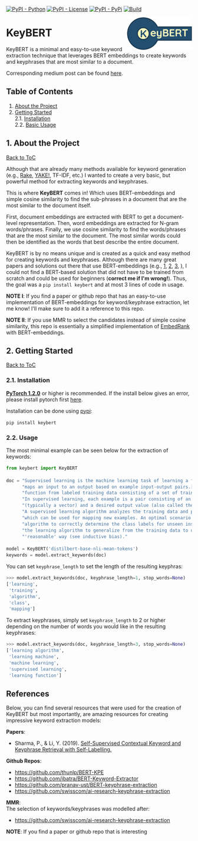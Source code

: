 [![PyPI - Python](https://img.shields.io/badge/python-3.6%20|%203.7%20|%203.8-blue.svg)](https://pypi.org/project/keybert/)
[![PyPI - License](https://img.shields.io/badge/license-MIT-green.svg)](https://github.com/MaartenGr/keybert/blob/master/LICENSE)
[![PyPI - PyPi](https://img.shields.io/pypi/v/keyBERT)](https://pypi.org/project/keybert/)
[![Build](https://img.shields.io/github/workflow/status/MaartenGr/keyBERT/Code%20Checks/master)](https://pypi.org/project/keybert/)

<img src="images/logo.png" width="35%" height="35%" align="right" />

# KeyBERT

KeyBERT is a minimal and easy-to-use keyword extraction technique that leverages BERT embeddings to
create keywords and keyphrases that are most similar to a document. 

Corresponding medium post can be found [here]().

<a name="toc"/></a>
## Table of Contents  
<!--ts-->
   1. [About the Project](#about)  
   2. [Getting Started](#gettingstarted)    
        2.1. [Installation](#installation)    
        2.2. [Basic Usage](#usage)   
<!--te-->


<a name="about"/></a>
## 1. About the Project
[Back to ToC](#toc)  

Although that are already many methods available for keyword generation 
(e.g., 
[Rake](https://github.com/aneesha/RAKE), 
[YAKE!](https://github.com/LIAAD/yake), TF-IDF, etc.) 
I wanted to create a very basic, but powerful method for extracting keywords and keyphrases. 

This is where **KeyBERT** comes in! Which uses BERT-embeddings and simple cosine similarity
to find the sub-phrases in a document that are the most similar to the document itself.

First, document embeddings are extracted with BERT to get a document-level representation. 
Then, word embeddings are extracted for N-gram words/phrases. Finally, we use cosine similarity 
to find the words/phrases that are the most similar to the document. The most similar words could 
then be identified as the words that best describe the entire document.  

KeyBERT is by no means unique and is created as a quick and easy method
for creating keywords and keyphrases. Although there are many great 
papers and solutions out there that use BERT-embeddings 
(e.g., 
[1](https://github.com/pranav-ust/BERT-keyphrase-extraction),
[2](https://github.com/ibatra/BERT-Keyword-Extractor),
[3](https://www.preprints.org/manuscript/201908.0073/download/final_file),
), I could not find a BERT-based solution that did not have to be trained from scratch and
could be used for beginners (**correct me if I'm wrong!**).
Thus, the goal was a `pip install keybert` and at most 3 lines of code in usage.   
    
**NOTE I**: If you find a paper or github repo that has an easy-to-use implementation
of BERT-embeddings for keyword/keyphrase extraction, let me know! I'll make sure to
add it a reference to this repo. 

**NOTE II**: If you use MMR to select the candidates instead of simple cosine similarity,
this repo is essentially a simplified implementation of 
[EmbedRank](https://github.com/swisscom/ai-research-keyphrase-extraction) 
with BERT-embeddings. 


<a name="gettingstarted"/></a>
## 2. Getting Started
[Back to ToC](#toc)  

<a name="installation"/></a>
###  2.1. Installation
**[PyTorch 1.2.0](https://pytorch.org/get-started/locally/)** or higher is recommended. If the install below gives an
error, please install pytorch first [here](https://pytorch.org/get-started/locally/). 

Installation can be done using [pypi](https://pypi.org/project/bertopic/):

``pip install keybert``

<a name="usage"/></a>
###  2.2. Usage

The most minimal example can be seen below for the extraction of keywords:
```python
from keybert import KeyBERT

doc = "Supervised learning is the machine learning task of learning a function that " \
      "maps an input to an output based on example input-output pairs.[1] It infers a " \
      "function from labeled training data consisting of a set of training examples.[2] " \
      "In supervised learning, each example is a pair consisting of an input object " \
      "(typically a vector) and a desired output value (also called the supervisory signal). " \
      "A supervised learning algorithm analyzes the training data and produces an inferred function, " \
      "which can be used for mapping new examples. An optimal scenario will allow for the " \
      "algorithm to correctly determine the class labels for unseen instances. This requires " \
      "the learning algorithm to generalize from the training data to unseen situations in a " \
      "'reasonable' way (see inductive bias)."
      
model = KeyBERT('distilbert-base-nli-mean-tokens')
keywords = model.extract_keywords(doc)
```

You can set `keyphrase_length` to set the length of the resulting keyphras:

```python
>>> model.extract_keywords(doc, keyphrase_length=1, stop_words=None)
['learning', 
 'training', 
 'algorithm', 
 'class', 
 'mapping']
```

To extract keyphrases, simply set `keyphrase_length` to 2 or higher depending on the number 
of words you would like in the resulting keyphrases: 

```python
>>> model.extract_keywords(doc, keyphrase_length=3, stop_words=None)
['learning algorithm',
 'learning machine',
 'machine learning',
 'supervised learning',
 'learning function']
``` 

## References
Below, you can find several resources that were used for the creation of KeyBERT 
but most importantly, are amazing resources for creating impressive keyword extraction models: 

**Papers**:  
* Sharma, P., & Li, Y. (2019). [Self-Supervised Contextual Keyword and Keyphrase Retrieval with Self-Labelling.](https://www.preprints.org/manuscript/201908.0073/download/final_file)

**Github Repos**:  
* https://github.com/thunlp/BERT-KPE
* https://github.com/ibatra/BERT-Keyword-Extractor
* https://github.com/pranav-ust/BERT-keyphrase-extraction
* https://github.com/swisscom/ai-research-keyphrase-extraction

**MMR**:  
The selection of keywords/keyphrases was modelled after:
* https://github.com/swisscom/ai-research-keyphrase-extraction

**NOTE**: If you find a paper or github repo that is interesting 